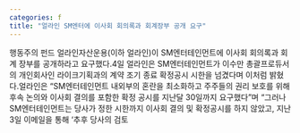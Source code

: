 ```yaml
---
categories: f
title: "얼라인 SM엔터에 이사회 회의록과 회계장부 공개 요구"
---
```

행동주의 펀드 얼라인자산운용(이하 얼라인)이 SM엔터테인먼트에 이사회 회의록과 회계 장부를 공개하라고 요구했다.4일 얼라인은 SM엔터테인먼트가 이수만 총괄프로듀서의 개인회사인 라이크기획과의 계약 조기 종료 확정공시 시한을 넘겼다며 이처럼 밝혔다.얼라인은 “SM엔터테인먼트 내외부의 혼란을 최소화하고 주주들의 권리 보호를 위해 후속 논의와 이사회 결의를 포함한 확정 공시를 지난달 30일까지 요구했다”며 “그러나 SM엔터테인먼트는 당사가 정한 시한까지 이사회 결의 및 확정공시를 하지 않았고, 지난 3일 이메일을 통해 ‘추후 당사의 검토